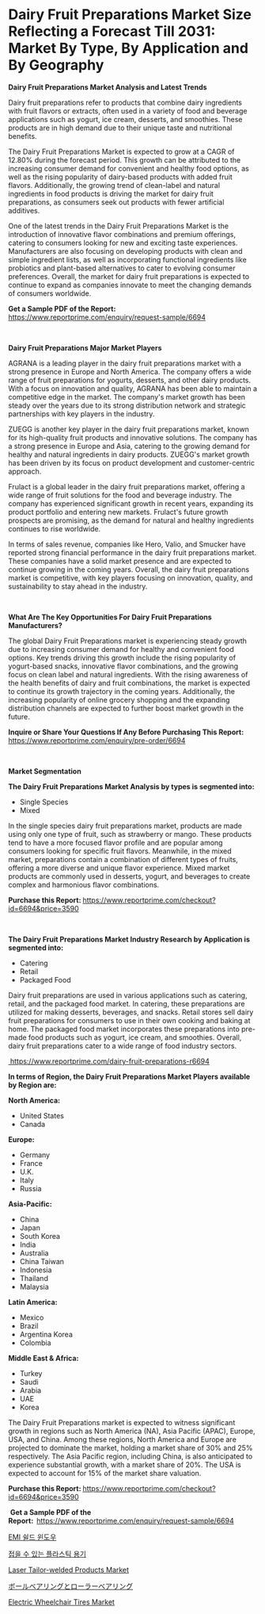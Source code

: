 <p><h1>Dairy Fruit Preparations Market Size Reflecting a Forecast Till 2031: Market By Type, By Application and By Geography</h1></p><p><strong>Dairy Fruit Preparations Market Analysis and Latest Trends</strong></p>
<p><p>Dairy fruit preparations refer to products that combine dairy ingredients with fruit flavors or extracts, often used in a variety of food and beverage applications such as yogurt, ice cream, desserts, and smoothies. These products are in high demand due to their unique taste and nutritional benefits.</p><p>The Dairy Fruit Preparations Market is expected to grow at a CAGR of 12.80% during the forecast period. This growth can be attributed to the increasing consumer demand for convenient and healthy food options, as well as the rising popularity of dairy-based products with added fruit flavors. Additionally, the growing trend of clean-label and natural ingredients in food products is driving the market for dairy fruit preparations, as consumers seek out products with fewer artificial additives.</p><p>One of the latest trends in the Dairy Fruit Preparations Market is the introduction of innovative flavor combinations and premium offerings, catering to consumers looking for new and exciting taste experiences. Manufacturers are also focusing on developing products with clean and simple ingredient lists, as well as incorporating functional ingredients like probiotics and plant-based alternatives to cater to evolving consumer preferences. Overall, the market for dairy fruit preparations is expected to continue to expand as companies innovate to meet the changing demands of consumers worldwide.</p></p>
<p><strong>Get a Sample PDF of the Report:&nbsp;</strong> <a href="https://www.reportprime.com/enquiry/request-sample/6694">https://www.reportprime.com/enquiry/request-sample/6694</a></p>
<p>&nbsp;</p>
<p><strong>Dairy Fruit Preparations Major Market Players</strong></p>
<p><p>AGRANA is a leading player in the dairy fruit preparations market with a strong presence in Europe and North America. The company offers a wide range of fruit preparations for yogurts, desserts, and other dairy products. With a focus on innovation and quality, AGRANA has been able to maintain a competitive edge in the market. The company's market growth has been steady over the years due to its strong distribution network and strategic partnerships with key players in the industry.</p><p>ZUEGG is another key player in the dairy fruit preparations market, known for its high-quality fruit products and innovative solutions. The company has a strong presence in Europe and Asia, catering to the growing demand for healthy and natural ingredients in dairy products. ZUEGG's market growth has been driven by its focus on product development and customer-centric approach.</p><p>Frulact is a global leader in the dairy fruit preparations market, offering a wide range of fruit solutions for the food and beverage industry. The company has experienced significant growth in recent years, expanding its product portfolio and entering new markets. Frulact's future growth prospects are promising, as the demand for natural and healthy ingredients continues to rise worldwide.</p><p>In terms of sales revenue, companies like Hero, Valio, and Smucker have reported strong financial performance in the dairy fruit preparations market. These companies have a solid market presence and are expected to continue growing in the coming years. Overall, the dairy fruit preparations market is competitive, with key players focusing on innovation, quality, and sustainability to stay ahead in the industry.</p></p>
<p>&nbsp;</p>
<p><strong>What Are The Key Opportunities For Dairy Fruit Preparations Manufacturers?</strong></p>
<p><p>The global Dairy Fruit Preparations market is experiencing steady growth due to increasing consumer demand for healthy and convenient food options. Key trends driving this growth include the rising popularity of yogurt-based snacks, innovative flavor combinations, and the growing focus on clean label and natural ingredients. With the rising awareness of the health benefits of dairy and fruit combinations, the market is expected to continue its growth trajectory in the coming years. Additionally, the increasing popularity of online grocery shopping and the expanding distribution channels are expected to further boost market growth in the future.</p></p>
<p><strong>Inquire or Share Your Questions If Any Before Purchasing This Report:</strong> <a href="https://www.reportprime.com/enquiry/pre-order/6694">https://www.reportprime.com/enquiry/pre-order/6694</a></p>
<p>&nbsp;</p>
<p><strong>Market Segmentation</strong></p>
<p><strong>The Dairy Fruit Preparations Market Analysis by types is segmented into:</strong></p>
<p><ul><li>Single Species</li><li>Mixed</li></ul></p>
<p><p>In the single species dairy fruit preparations market, products are made using only one type of fruit, such as strawberry or mango. These products tend to have a more focused flavor profile and are popular among consumers looking for specific fruit flavors. Meanwhile, in the mixed market, preparations contain a combination of different types of fruits, offering a more diverse and unique flavor experience. Mixed market products are commonly used in desserts, yogurt, and beverages to create complex and harmonious flavor combinations.</p></p>
<p><strong>Purchase this Report:&nbsp;</strong><a href="https://www.reportprime.com/checkout?id=6694&price=3590">https://www.reportprime.com/checkout?id=6694&price=3590</a></p>
<p>&nbsp;</p>
<p><strong>The Dairy Fruit Preparations Market Industry Research by Application is segmented into:</strong></p>
<p><ul><li>Catering</li><li>Retail</li><li>Packaged Food</li></ul></p>
<p><p>Dairy fruit preparations are used in various applications such as catering, retail, and the packaged food market. In catering, these preparations are utilized for making desserts, beverages, and snacks. Retail stores sell dairy fruit preparations for consumers to use in their own cooking and baking at home. The packaged food market incorporates these preparations into pre-made food products such as yogurt, ice cream, and smoothies. Overall, dairy fruit preparations cater to a wide range of food industry sectors.</p></p>
<p><a href="https://www.reportprime.com/dairy-fruit-preparations-r6694">&nbsp;https://www.reportprime.com/dairy-fruit-preparations-r6694</a></p>
<p><strong>In terms of Region, the Dairy Fruit Preparations Market Players available by Region are:</strong></p>
<p>
    <p> <strong> North America: </strong>
        <ul>
            <li>United States</li>
            <li>Canada</li>
        </ul>
        </p> 
    <p> <strong> Europe: </strong>
        <ul>
            <li>Germany</li>
            <li>France</li>
            <li>U.K.</li>
            <li>Italy</li>
            <li>Russia</li>
        </ul>
        </p> 
    <p> <strong> Asia-Pacific: </strong>
        <ul>
            <li>China</li>
            <li>Japan</li>
            <li>South Korea</li>
            <li>India</li>
            <li>Australia</li>
            <li>China Taiwan</li>
            <li>Indonesia</li>
            <li>Thailand</li>
            <li>Malaysia</li>
        </ul>
        </p> 
    <p> <strong> Latin America: </strong>
        <ul>
            <li>Mexico</li>
            <li>Brazil</li>
            <li>Argentina Korea</li>
            <li>Colombia</li>
        </ul>
        </p> 
    <p> <strong> Middle East & Africa: </strong>
        <ul>
            <li>Turkey</li>
            <li>Saudi</li>
            <li>Arabia</li>
            <li>UAE</li>
            <li>Korea</li>
        </ul>
    </p>
    </p>
<p><p>The Dairy Fruit Preparations market is expected to witness significant growth in regions such as North America (NA), Asia Pacific (APAC), Europe, USA, and China. Among these regions, North America and Europe are projected to dominate the market, holding a market share of 30% and 25% respectively. The Asia Pacific region, including China, is also anticipated to experience substantial growth, with a market share of 20%. The USA is expected to account for 15% of the market share valuation.</p></p>
<p><strong>Purchase this Report: </strong><a href="https://www.reportprime.com/checkout?id=6694&price=3590">https://www.reportprime.com/checkout?id=6694&price=3590</a></p>
<p>&nbsp;<strong>Get a Sample PDF of the Report:&nbsp;&nbsp;</strong><a href="https://www.reportprime.com/enquiry/request-sample/6694">https://www.reportprime.com/enquiry/request-sample/6694</a></p>
<p><strong></strong></p>
<p><p><a href="https://medium.com/@earnesteidenreichja/emi-%EB%B0%A9%EC%96%B4-%EC%9C%A0%EB%A6%AC-%EC%8B%9C%EC%9E%A5-%EA%B7%9C%EB%AA%A8-%EC%8B%9C%EC%9E%A5-%EC%84%B8%EB%B6%84%ED%99%94-%EC%8B%9C%EC%9E%A5-%EB%8F%99%ED%96%A5-%EB%B0%8F-%EC%84%B1%EC%9E%A5-%EB%B6%84%EC%84%9D-%EC%98%88%EC%B8%A1-2031%EB%85%84%EA%B9%8C%EC%A7%80-39ef7a01e980">EMI 쉴드 윈도우</a></p><p><a href="https://medium.com/@jerrodhilll/2024%EB%85%84%EB%B6%80%ED%84%B0-2031%EB%85%84%EA%B9%8C%EC%A7%80-%EC%8B%9C%EA%B8%B0%EC%97%90-%EB%8C%80%ED%95%9C-%EC%A0%91%EC%9D%B4%EC%8B%9D-%ED%94%8C%EB%9D%BC%EC%8A%A4%ED%8B%B1-%EC%BD%98%ED%85%8C%EC%9D%B4%EB%84%88-%EC%8B%9C%EC%9E%A5-%EC%A0%90%EC%9C%A0%EC%9C%A8-%EB%B0%8F-%EA%B2%BD%EC%9F%81-%EA%B2%BD%EA%B4%80%EC%97%90-%EB%8C%80%ED%95%9C-%ED%86%B5%EC%B0%B0%EB%A0%A5-9d33d100c1ae">접을 수 있는 플라스틱 용기</a></p><p><a href="https://medium.com/@sallyselcenk46/exploring-laser-tailor-welded-products-market-dynamics-global-trends-and-future-growth-prospects-0fc5af0be59b">Laser Tailor-welded Products Market</a></p><p><a href="https://medium.com/@nayelibosco2023/%E3%83%9C%E3%83%BC%E3%83%AB%E3%81%8A%E3%82%88%E3%81%B3%E3%83%AD%E3%83%BC%E3%83%A9%E3%83%BC%E3%83%99%E3%82%A2%E3%83%AA%E3%83%B3%E3%82%B0%E5%B8%82%E5%A0%B4-%E3%82%B0%E3%83%AD%E3%83%BC%E3%83%90%E3%83%AB%E3%81%8A%E3%82%88%E3%81%B3%E5%9C%B0%E5%9F%9F%E5%88%A5%E5%88%86%E6%9E%90-%E5%9C%B0%E5%9F%9F-%E5%9B%BD%E3%83%AC%E3%83%99%E3%83%AB%E3%81%AE%E5%88%86%E6%9E%90-%E7%AB%B6%E4%BA%89%E7%8A%B6%E6%B3%81-%E5%88%86%E6%9E%90%E3%81%A8%E4%BA%88%E6%B8%AC-2024-2031-3f85f13f3b4a">ボールベアリングとローラーベアリング</a></p><p><a href="https://issuu.com/reportprime-2/docs/electric-wheelchair-tires-market-size-2030.pptx">Electric Wheelchair Tires Market</a></p></p>
